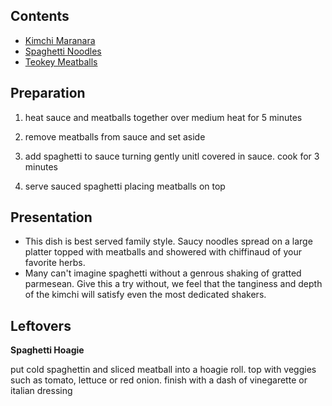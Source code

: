 ---
---

## Contents

- [Kimchi Maranara](../recipes/kimchi_maranara)
- [Spaghetti Noodles](../recipes/spaghetti_noodles)
- [Teokey Meatballs](../recipes/teokey_meatballs)

## Preparation

1. heat sauce and meatballs together over medium heat for 5 minutes

2. remove meatballs from sauce and set aside

3. add spaghetti to sauce turning gently unitl covered in sauce. cook for 3 minutes

4. serve sauced spaghetti placing meatballs on top

## Presentation

- This dish is best served family style. Saucy noodles spread on a large platter topped with meatballs and showered with chiffinaud of your favorite herbs.
- Many can't imagine spaghetti without a genrous shaking of gratted parmesean. Give this a try without, we feel that the tanginess and depth of the kimchi will satisfy even the most dedicated shakers.

## Leftovers

**Spaghetti Hoagie**

put cold spaghettin and sliced meatball into a hoagie roll. top with veggies such as tomato, lettuce or red onion. finish with a dash of vinegarette or italian dressing
